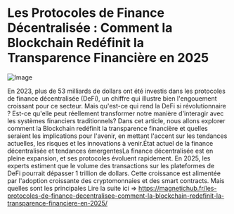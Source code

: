 # Les Protocoles de Finance Décentralisée : Comment la Blockchain Redéfinit la Transparence Financière en 2025

![Image](https://images.pexels.com/photos/730547/pexels-photo-730547.jpeg?auto=compress&cs=tinysrgb&h=650&w=940)

En 2023, plus de 53 milliards de dollars ont été investis dans les protocoles de finance décentralisée (DeFi), un chiffre qui illustre bien l'engouement croissant pour ce secteur. Mais qu'est-ce qui rend la DeFi si révolutionnaire ? Est-ce qu'elle peut réellement transformer notre manière d'interagir avec les systèmes financiers traditionnels? Dans cet article, nous allons explorer comment la Blockchain redéfinit la transparence financière et quelles seraient les implications pour l'avenir, en mettant l'accent sur les tendances actuelles, les risques et les innovations à venir.État actuel de la finance décentralisée et tendances émergentesLa finance décentralisée est en pleine expansion, et ses protocoles évoluent rapidement. En 2025, les experts estiment que le volume des transactions sur les plateformes de DeFi pourrait dépasser 1 trillion de dollars. Cette croissance est alimentée par l'adoption croissante des cryptomonnaies et des smart contracts. Mais quelles sont les principales  Lire la suite ici => https://magnetichub.fr/les-protocoles-de-finance-decentralisee-comment-la-blockchain-redefinit-la-transparence-financiere-en-2025/
